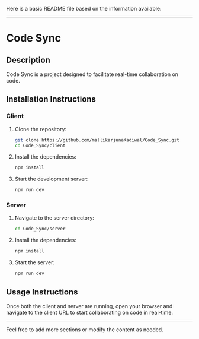 Here is a basic README file based on the information available:

---

# Code Sync

## Description
Code Sync is a project designed to facilitate real-time collaboration on code.

## Installation Instructions

### Client
1. Clone the repository:
   ```sh
   git clone https://github.com/mallikarjunaKadiwal/Code_Sync.git
   cd Code_Sync/client
   ```
2. Install the dependencies:
   ```sh
   npm install
   ```
3. Start the development server:
   ```sh
   npm run dev
   ```

### Server
1. Navigate to the server directory:
   ```sh
   cd Code_Sync/server
   ```
2. Install the dependencies:
   ```sh
   npm install
   ```
3. Start the server:
   ```sh
   npm run dev
   ```

## Usage Instructions
Once both the client and server are running, open your browser and navigate to the client URL to start collaborating on code in real-time.

---

Feel free to add more sections or modify the content as needed.
